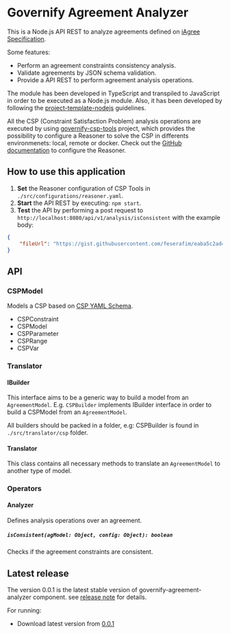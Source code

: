 # Governify Agreement Analyzer
This is a Node.js API REST to analyze agreements defined on
[iAgree Specification](http://iagree.specs.governify.io/Specification/).

Some features:
 - Perform an agreement constraints consistency analysis.
 - Validate agreements by JSON schema validation.
 - Provide a API REST to perform agreement analysis operations.

The module has been developed in TypeScript and transpiled to JavaScript in order to be
executed as a Node.js module. Also, it has been developed by following the
[project-template-nodejs](https://github.com/isa-group/project-template-nodejs) 
guidelines.

All the CSP (Constraint Satisfaction Problem) analysis operations are executed by using
[governify-csp-tools](https://github.com/isa-group/governify-csp-tools)
project, which provides the possibility to configure a Reasoner to solve the CSP
in differents environmenets: local, remote or docker.
Check out the [GitHub documentation](https://github.com/isa-group/governify-csp-tools)
to configure the Reasoner.

## How to use this application
1. **Set** the Reasoner configuration of CSP Tools in `./src/configurations/reasoner.yaml`.
2. **Start** the API REST by executing: `npm start`.
3. **Test** the API by performing a post request to `http://localhost:8080/api/v1/analysis/isConsistent`
with the example body:
```json
{
	"fileUrl": "https://gist.githubusercontent.com/feserafim/eaba5c2ad4eb82245c2eca154a64c264/raw/732706de8e1b12e6b8c4e75bb02802b165779b17/agreement-valid.yaml"
}
```

## API
### CSPModel
Models a CSP based on [CSP YAML Schema](https://github.com/isa-group/governify-csp-tools#).

- CSPConstraint
- CSPModel
- CSPParameter
- CSPRange
- CSPVar

### Translator

#### IBuilder
This interface aims to be a generic way to build a model from an `AgreementModel`.
E.g. `CSPBuilder` implements IBuilder interface in order to build a CSPModel from an `AgreementModel`.

All builders should be packed in a folder, e.g: CSPBuilder is found in `./src/translator/csp` folder.

#### Translator
This class contains all necessary methods to translate an `AgreementModel` to another type of model.

### Operators

#### Analyzer
Defines analysis operations over an agreement.

##### `isConsistent(agModel: Object, config: Object): boolean`
Checks if the agreement constraints are consistent.

## Latest release

The version 0.0.1 is the latest stable version of governify-agreement-analyzer component.
see [release note](http://github.com/isa-group/governify-agreement-analyzer/releases/tag/0.0.1) for details.

For running:

- Download latest version from [0.0.1](http://github.com/isa-group/governify-agreement-analyzer/releases/tag/0.0.1)